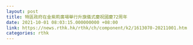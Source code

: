 ```yaml
---
layout: post
title: 特區政府在金紫荊廣場舉行升旗儀式慶祝國慶72周年
date: 2021-10-01 08:03:15.000000000 +08:00
link: https://news.rthk.hk/rthk/ch/component/k2/1613070-20211001.htm
categories: rthk
---
```



